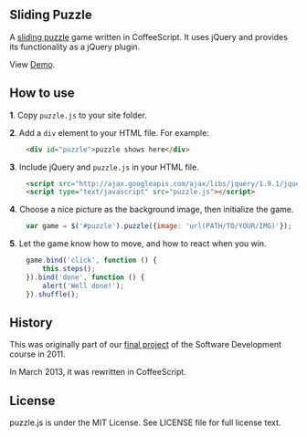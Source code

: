 ## Sliding Puzzle

A [sliding puzzle](http://en.wikipedia.org/wiki/Sliding_puzzle) game
written in CoffeeScript. It uses jQuery and provides its functionality
as a jQuery plugin.

View [Demo](http://ptpt.github.com/SlidingPuzzle/).

## How to use

**1**. Copy `puzzle.js` to your site folder.

**2**. Add a `div` element to your HTML file. For example:

````html
    <div id="puzzle">puzzle shows here</div>
````

**3**. Include jQuery and `puzzle.js` in your HTML file.

````html
    <script src="http://ajax.googleapis.com/ajax/libs/jquery/1.9.1/jquery.min.js"></script>
    <script type="text/javascript" src="puzzle.js"></script>
````

**4**. Choose a nice picture as the background image, then initialize the
   game.

````javascript
    var game = $('#puzzle').puzzle({image: 'url(PATH/TO/YOUR/IMG)'});
````

**5**. Let the game know how to move, and how to react when you win.

````javascript
    game.bind('click', function () {
        this.steps();
    }).bind('done', function () {
        alert('Well done!');
    }).shuffle();
````

## History

This was originally part of our
[final project](http://gavleslidingpuzzle.appspot.com/) of the
Software Development course in 2011.

In March 2013, it was rewritten in CoffeeScript.

## License

puzzle.js is under the MIT License. See LICENSE file for full license
text.
